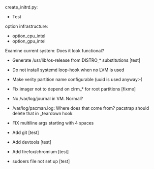 create_initrd.py:
  * Test

option infrastructure:
  * option_cpu_intel
  * option_gpu_intel

Examine current system: Does it look functional?

* Generate /usr/lib/os-release from DISTRO_* substitutions [test]
* Do not install systemd loop-hook when no LVM is used
* Make verity partition name configurable (uuid is used anyway:-)
* Fix imager not to depend on clrm_* for root partitions [fixme]

* No /var/log/journal in VM. Normal?
* /var/log/pacman.log: Where does that come from? pacstrap
  should delete that in _teardown hook

* FIX multiline args starting with 4 spaces

* Add git [test]
* Add devtools [test]
* Add firefox/chromium [test]
* sudoers file not set up [test]

